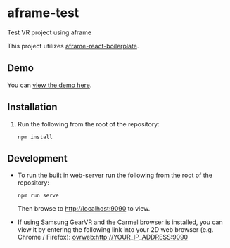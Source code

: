 # aframe-test
Test VR project using aframe

This project utilizes [aframe-react-boilerplate](https://github.com/ngokevin/aframe-react-boilerplate).

## Demo

You can [view the demo here](https://hazardu5.github.io/aframe-test/dist/).

## Installation

1.  Run the following from the root of the repository:

    ```
    npm install
    ```

## Development

*   To run the built in web-server run the following from the root of the repository:

    ```
    npm run serve
    ```

    Then browse to [http://localhost:9090](http://localhost:9090) to view.

*   If using Samsung GearVR and the Carmel browser is installed, you can view it by entering the following link into
    your 2D web browser (e.g. Chrome / Firefox): [ovrweb:http://YOUR_IP_ADDRESS:9090](ovrweb:http://YOUR_IP_ADDRESS:9090)
